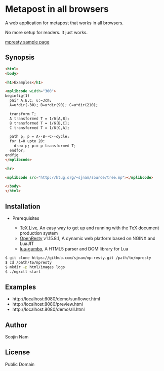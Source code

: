 Metapost in all browsers
=======
A web application for metapost that works in all browsers.

No more setup for readers. It just works.

[mpresty sample page](http://ktug.org/~sjnam/mpresty/all.html)

Synopsis
---------

````html
<html>
<body>

<h1>Examples</h1>

<mplibcode width="300">
beginfig(1)
  pair A,B,C; u:=3cm;
  A=u*dir(-30); B=u*dir(90); C=u*dir(210);

  transform T;
  A transformed T = 1/6[A,B];
  B transformed T = 1/6[B,C];
  C transformed T = 1/6[C,A];

  path p; p = A--B--C--cycle;
  for i=0 upto 20:
    draw p; p:= p transformed T;
  endfor;
endfig
</mplibcode>

<hr>

<mplibcode src="http://ktug.org/~sjnam/source/tree.mp"></mplibcode>

</body>
</html>
````

Installation
------------
- Prerequisites
  
  - [TeX Live](https://www.tug.org/texlive/), An easy way to get up and running with the TeX document production system
  - [OpenResty](https://openresty.org/en/ann-1015008001rc1.html) v1.15.8.1, A dynamic web platform based on NGINX and LuaJIT
  - [lua-gumbo](https://craigbarnes.gitlab.io/lua-gumbo/), A HTML5 parser and DOM library for Lua

```bash
$ git clone https://github.com/sjnam/mp-resty.git /path/to/mpresty
$ cd /path/to/mpresty
$ mkdir -p html/images logs
$ ./ngxctl start
```

Examples
--------
- http://localhost:8080/demo/sunflower.html
- http://localhost:8080/preview.html
- http://localhost:8080/demo/all.html

Author
------
Soojin Nam

License
-------
Public Domain

